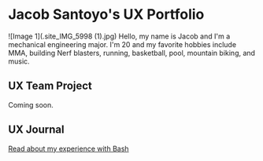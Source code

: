 # Jacob Santoyo's UX Portfolio

![Image 1](.site_IMG_5998 (1).jpg)
Hello, my name is Jacob and I'm a mechanical engineering major. I'm 20 and my favorite hobbies include MMA, building Nerf blasters, running, basketball, pool, mountain biking, and music.

## UX Team Project

Coming soon.

## UX Journal

[Read about my experience with Bash](j01/)

